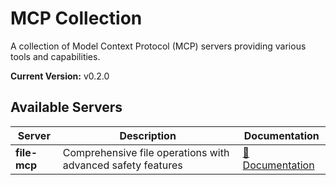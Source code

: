 # MCP Collection

A collection of Model Context Protocol (MCP) servers providing various tools and capabilities.

**Current Version:** v0.2.0 <!-- x-release-please-version -->

## Available Servers

| Server | Description | Documentation |
|--------|-------------|---------------|
| **file-mcp** | Comprehensive file operations with advanced safety features | [📖 Documentation](./servers/file-mcp/README.md) |